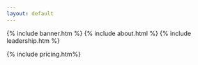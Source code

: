 ```yaml
---
layout: default
---
```


{% include banner.htm %}
{% include about.html %}
{% include leadership.htm %}

{% include pricing.htm%}